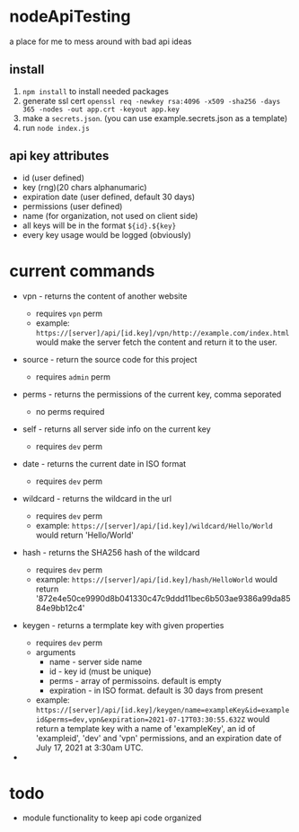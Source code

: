 # nodeApiTesting
a place for me to mess around with bad api ideas
## install
1. ```npm install``` to install needed packages
2. generate ssl cert ```openssl req -newkey rsa:4096 -x509 -sha256 -days 365 -nodes -out app.crt -keyout app.key```
3. make a ```secrets.json```. (you can use example.secrets.json as a template)
4. run ```node index.js```

## api key attributes
* id (user defined)
* key (rng)(20 chars alphanumaric)
* expiration date (user defined, default 30 days)
* permissions (user defined)
* name (for organization, not used on client side)
* all keys will be in the format ```${id}.${key}```
* every key usage would be logged (obviously)

# current commands
* vpn - returns the content of another website
  * requires ```vpn``` perm
  * example: ```https://[server]/api/[id.key]/vpn/http://example.com/index.html``` would make the server fetch the content and return it to the user.
* source - return the source code for this project
  * requires ```admin``` perm
* perms - returns the permissions of the current key, comma seporated
  * no perms required
* self - returns all server side info on the current key
  * requires ```dev``` perm
* date - returns the current date in ISO format
  * requires ```dev``` perm
* wildcard - returns the wildcard in the url
  * requires ```dev``` perm
  * example: ```https://[server]/api/[id.key]/wildcard/Hello/World``` would return 'Hello/World'
* hash - returns the SHA256 hash of the wildcard
  * requires ```dev``` perm
  * example: ```https://[server]/api/[id.key]/hash/HelloWorld``` would return '872e4e50ce9990d8b041330c47c9ddd11bec6b503ae9386a99da8584e9bb12c4'



* keygen - returns a termplate key with given properties
  * requires ```dev``` perm
  * arguments
    * name - server side name
    * id - key id (must be unique)
    * perms - array of permissoins. default is empty
    * expiration - in ISO format. default is 30 days from present
  * example: ```https://[server]/api/[id.key]/keygen/name=exampleKey&id=exampleid&perms=dev,vpn&expiration=2021-07-17T03:30:55.632Z``` would return a template key with a name of 'exampleKey', an id of 'exampleid', 'dev' and 'vpn' permissions, and an expiration date of July 17, 2021 at 3:30am UTC.
* 


# todo
* module functionality to keep api code organized
